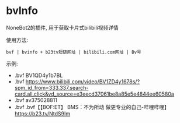# bvInfo

NoneBot2的插件, 用于获取卡片式bilibili视频详情

使用方法:

`bvf | bvinfo + b23tv短链网址 | bilibili.com网址 | Bv号`

示例:

+ .bvf BV1QD4y1b7BL
+ .bvf https://www.bilibili.com/video/BV1ZD4y1678s/?spm_id_from=333.337.search-card.all.click&vd_source=e3eecd37061be8a85e5e4844ee60580a
+ .bvf av375028811
+ .bvf .bvf【【BOF:ET】 BMS：不为所动 做更专业的自己-哔哩哔哩】 https://b23.tv/NtdS9Im
